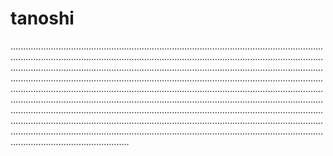 # tanoshi

...........................................................................................................................................................................................................................................................................................................................................................................................................................................................................................................................................................................................................................................................................................................................................................................................................................................................................................................................................................................................................................................................................................................................................................................................................